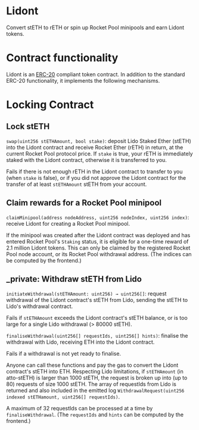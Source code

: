 
# Lidont
Convert stETH to rETH or spin up Rocket Pool minipools and earn Lidont tokens.

# Contract functionality
Lidont is an [ERC-20](https://eips.ethereum.org/EIPS/eip-20) compliant token contract.
In addition to the standard ERC-20 functionality, it implements the following mechanisms.


# Locking Contract
## Lock stETH
`swap(uint256 stETHAmount, bool stake)`: deposit Lido Staked Ether (stETH) into the Lidont contract and receive Rocket Ether (rETH) in return, at the current Rocket Pool protocol price.
If `stake` is true, your rETH is immediately staked with the Lidont contract, otherwise it is transferred to you.

Fails if there is not enough rETH in the Lidont contract to transfer to you (when `stake` is false), or if you did not approve the Lidont contract for the transfer of at least `stETHAmount` stETH from your account.

## Claim rewards for a Rocket Pool minipool
`claimMinipool(address nodeAddress, uint256 nodeIndex, uint256 index)`: receive Lidont for creating a Rocket Pool minipool.

If the minipool was created after the Lidont contract was deployed and has entered Rocket Pool's `Staking` status, it is eligible for a one-time reward of 2.1 million Lidont tokens.
This can only be claimed by the registered Rocket Pool node account, or its Rocket Pool withdrawal address.
(The indices can be computed by the frontend.)


## _private: Withdraw stETH from Lido
`initiateWithdrawal(stETHAmount: uint256) → uint256[]`: request withdrawal of the Lidont contract's stETH from Lido, sending the stETH to Lido's withdrawal contract.

Fails if `stETHAmount` exceeds the Lidont contract's stETH balance, or is too large for a single Lido withdrawal (> 80000 stETH).

`finaliseWithdrawal(uint256[] requestIds, uint256[] hints)`: finalise the withdrawal with Lido, receiving ETH into the Lidont contract.

Fails if a withdrawal is not yet ready to finalise.

Anyone can call these functions and pay the gas to convert the Lidont contract's stETH into ETH.
Respecting Lido limitations, if `stETHAmount` (in atto-stETH) is larger than 1000 stETH, the request is broken up into (up to 80) requests of size 1000 stETH.
The array of requestIds from Lido is returned and also included in the emitted log `WithdrawalRequest(uint256 indexed stETHamount, uint256[] requestIds)`.

A maximum of 32 requestIds can be processed at a time by `finaliseWithdrawal`.
(The `requestIds` and `hints` can be computed by the frontend.)

